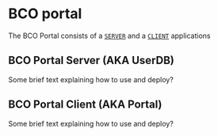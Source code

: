 # BCO portal

The BCO Portal consists of a [`SERVER`](/server/README.md)  and a [`CLIENT`](client/README.md) applications

## BCO Portal Server (AKA UserDB)
Some brief text explaining how to use and deploy? 

## BCO Portal Client (AKA Portal)
Some brief text explaining how to use and deploy? 